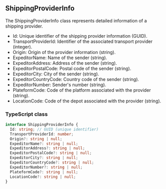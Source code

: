 ﻿## ShippingProviderInfo

The ShippingProviderInfo class represents detailed information of a shipping provider.

- Id: Unique identifier of the shipping provider information (GUID).
- TransportProviderId: Identifier of the associated transport provider (integer).
- Origin: Origin of the provider information (string).
- ExpeditorName: Name of the sender (string).
- ExpeditorAddress: Address of the sender (string).
- ExpeditorPostalCode: Postal code of the sender (string).
- ExpeditorCity: City of the sender (string).
- ExpeditorCountryCode: Country code of the sender (string).
- ExpeditorNumber: Sender's number (string).
- PlateformCode: Code of the platform associated with the provider (string).
- LocationCode: Code of the depot associated with the provider (string).

### TypeScript class
```typescript
interface ShippingProviderInfo {
  Id: string; // GUID (unique identifier)
  TransportProviderId: number;
  Origin?: string | null;
  ExpeditorName?: string | null;
  ExpeditorAddress?: string | null;
  ExpeditorPostalCode?: string | null;
  ExpeditorCity?: string | null;
  ExpeditorCountryCode?: string | null;
  ExpeditorNumber?: string | null;
  PlateformCode?: string | null;
  LocationCode?: string | null;
}
```